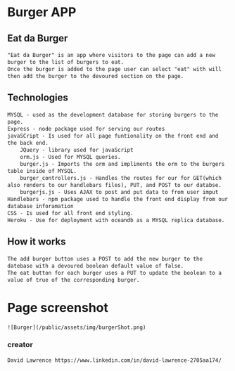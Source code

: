 # Burger APP


## Eat da Burger
    "Eat da Burger" is an app where visitors to the page can add a new burger to the list of burgers to eat.
    Once the burger is added to the page user can select "eat" with will then add the burger to the devoured section on the page.

## Technologies

    MYSQL - used as the development database for storing burgers to the page.
    Express - node package used for serving our routes 
    javaSCript - Is used for all page funtionality on the front end and the back end.
        JQuery - library used for javaScript
        orm.js - Used for MYSQL queries. 
        burger.js - Imports the orm and impliments the orm to the burgers table inside of MYSQL.
        burger_controllers.js - Handles the routes for our for GET(which also renders to our handlebars files), PUT, and POST to our databse. 
        burgerjs.js - Uses AJAX to post and put data to from user imput
    Handlebars - npm package used to handle the front end display from our database inforamation
    CSS - Is used for all front end styling.
    Heroku - Use for deployment with oceandb as a MYSQL replica database.

## How it works 
    The add burger button uses a POST to add the new burger to the datebase with a devoured boolean default value of false.
    The eat button for each burger uses a PUT to update the boolean to a value of true of the corresponding burger.

# Page screenshot

    ![Burger](/public/assets/img/burgerShot.png)

### creator 
    David Lawrence https://www.linkedin.com/in/david-lawrence-2705aa174/




        